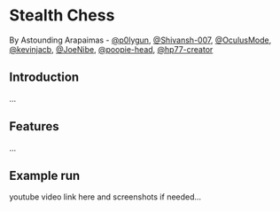 # Stealth Chess
By Astounding Arapaimas - [@p0lygun](https://github.com/p0lygun),
[@Shivansh-007](https://github.com/Shivansh-007),
[@OculusMode](https://github.com/OculusMode), 
[@kevinjacb](https://github.com/kevinjacb), 
[@JoeNibe](https://github.com/JoeNibe),
[@poopie-head](https://github.com/poopie-head), 
[@hp77-creator](https://github.com/hp77-creator)

## Introduction
...

## Features
...

## Example run
youtube video link here and screenshots if needed...
